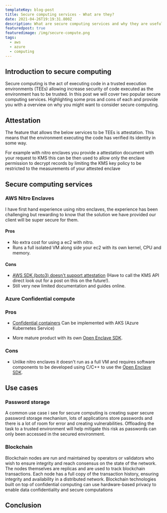 ```yaml
---
templateKey: blog-post
title: Secure computing services - What are they?
date: 2021-04-26T19:19:31.800Z
description: What are secure computing services and why they are useful.
featuredpost: true
featuredimage: /img/secure-compute.png
tags:
  - aws
  - azure
  - computing
---
```


## Introduction to secure computing

Secure computing is the act of executing code in a trusted execution environments (TEEs) allowing increase security of code executed as the environment has to be trusted. In this post we will cover two popular secure computing services. Highlighting some pros and cons of each and provide you with a overview on why you might want to consider secure computing.

## Attestation

The feature that allows the below services to be TEEs is attestation.
This means that the environment executing the code has verified its identity in some way.

For example with nitro enclaves you provide a attestation document with your request to KMS this can be then used to allow only the enclave permission to decrypt records by limiting the KMS key policy to be restricted to the measurements of your attested enclave

## Secure computing services

### AWS Nitro Enclaves

I have first hand experience using nitro enclaves, the experience has been challenging but rewarding to know that the solution we have provided our client will be super secure for them.

#### Pros

- No extra cost for using a ec2 with nitro.
- Runs a full isolated VM along side your ec2 with its own kernel, CPU and memory.

#### Cons

- [AWS SDK (boto3) doesn't support attestation](https://github.com/boto/botocore/issues/2271) (Have to call the KMS API direct look out for a post on this on the future!).
- Still very new limited documentation and guides online.

### Azure Confidential compute

### Pros

- [Confidential containers](https://docs.microsoft.com/en-us/azure/confidential-computing/confidential-nodes-aks-overview) Can be implemented with AKS (Azure Kubernetes Service)

- More mature product with its own [Open Enclave SDK](https://openenclave.io/sdk/).

### Cons

- Unlike nitro enclaves it doesn't run as a full VM and requires software components to be developed using C/C++ to use the [Open Enclave SDK](https://openenclave.io/sdk/).

## Use cases

### Password storage

A common use case i see for secure computing is creating super secure password storage mechanism, lots of applications store passwords and there is a lot of room for error and creating vulnerabilities. Offloading the task to a trusted environment will help mitigate this risk as passwords can only been accessed in the secured environment.

### Blockchain

Blockchain nodes are run and maintained by operators or validators who wish to ensure integrity and reach consensus on the state of the network. The nodes themselves are replicas and are used to track blockchain transactions. Each node has a full copy of the transaction history, ensuring integrity and availability in a distributed network. Blockchain technologies built on top of confidential computing can use hardware-based privacy to enable data confidentiality and secure computations

## Conclusion
